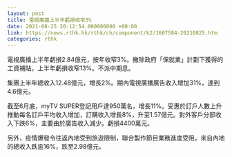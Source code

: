 ```yaml
---
layout: post
title: 電視廣播上半年虧損收窄3%
date: 2021-08-25 20:12:54.000000000 +08:00
link: https://news.rthk.hk/rthk/ch/component/k2/1607584-20210825.htm
categories: rthk
---
```


電視廣播上半年虧損2.84億元，按年收窄3%。撇除政府「保就業」計劃下獲得的工資補貼，上半年虧損收窄13%。不派中期息。

集團上半年總收入12.48億元，增長2%。期內電視廣播廣告收入增加31%，達到4.6億元。

截至6月底，myTV  SUPER登記用戶達950萬名，增長11%。受惠於訂戶人數上升推動每名訂戶平均收入增加，訂購收入增長8%，升至1.57億元。對外客戶分部收入下跌6%，主要由於廣告收入減少。虧損4400萬元。

另外，疫情爆發令往返內地受到旅遊限制，聯合製作節目業務進度受阻，來自內地的總收入跌逾16%，跌至2.98億元。
